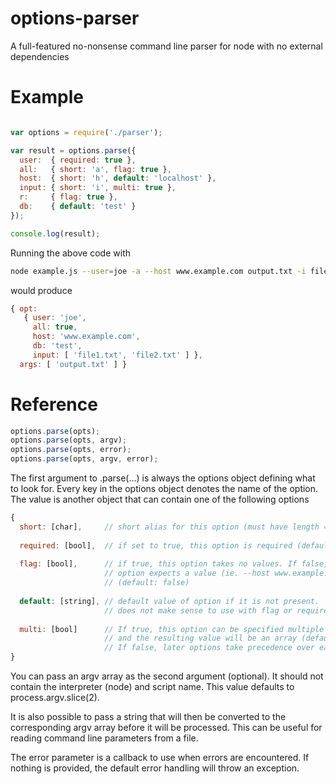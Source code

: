 options-parser
==============

A full-featured no-nonsense command line parser for node with no external dependencies

# Example
```javascript

var options = require('./parser');

var result = options.parse({
  user:  { required: true },
  all:   { short: 'a', flag: true },
  host:  { short: 'h', default: 'localhost' },
  input: { short: 'i', multi: true },
  r:     { flag: true },
  db:    { default: 'test' }
});

console.log(result);
```
Running the above code with
```sh
node example.js --user=joe -a --host www.example.com output.txt -i file1.txt --input file2.txt
```
would produce
```javascript
{ opt: 
   { user: 'joe',
     all: true,
     host: 'www.example.com',
     db: 'test',
     input: [ 'file1.txt', 'file2.txt' ] },
  args: [ 'output.txt' ] }
```

# Reference

```javascript
options.parse(opts);
options.parse(opts, argv);
options.parse(opts, error);
options.parse(opts, argv, error);
```

The first argument to .parse(...) is always the options object defining what to look for. Every key in the options object denotes the name of the option. The value is another object that can contain one of the following options

```javascript
{ 
  short: [char],     // short alias for this option (must have length = 1),
  
  required: [bool],  // if set to true, this option is required (default: false)
  
  flag: [bool],      // if true, this option takes no values. If false, this 
                     // option expects a value (ie. --host www.example.com)
                     // (default: false)
  
  default: [string], // default value of option if it is not present. 
                     // does not make sense to use with flag or required
  
  multi: [bool]      // If true, this option can be specified multiple times
                     // and the resulting value will be an array (default: false)
                     // If false, later options take precedence over earlier options
}
```  

You can pass an argv array as the second argument (optional). It should not contain the interpreter (node)
and script name. This value defaults to process.argv.slice(2).

It is also possible to pass a string that will then be converted to the 
corresponding argv array before it will be processed. This can be useful for
reading command line parameters from a file.

The error parameter is a callback to use when errors are encountered. If nothing is provided, the default error handling will throw an exception.


